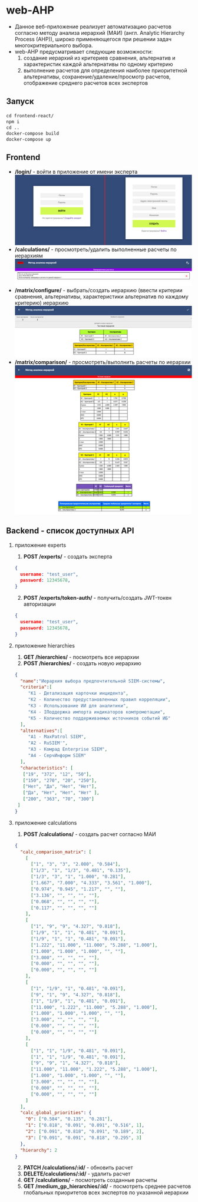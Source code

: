 # web-AHP
* Данное веб-приложение реализует автоматизацию расчетов согласно методу анализа иерархий (МАИ) (англ. Analytic Hierarchy Process (AHP)), широко применяющегося при решении задач многокритериального выбора.
* web-AHP предусматривает следующие возможности:
  1) создание иерархий из критериев сравнения, альтернатив и характеристик каждой альтернативы по одному критерию
  2) выполнение расчетов для определения наиболее приоритетной альтернативы, сохранение/удаление/просмотр расчетов, отображение среднего расчетов всех экспертов  

## Запуск
```
cd frontend-react/
npm i
cd ..
docker-compose build 
docker-compose up
```





## Frontend
  * **/login/** - войти в приложение от имени эксперта
    ![Image alt](https://github.com/dj-b00b/web-AHP/raw/master/pictures/PageLogin.png)
  * **/calculations/** - просмотреть/удалить выполненные расчеты по иерархиям
    ![Image alt](https://github.com/dj-b00b/web-AHP/raw/master/pictures/PageCalculations.png)
  * **/matrix/configure/** - выбрать/создать иерархию (ввести критерии сравнения, альтернативы, характеристики альтернатив по каждому критерию) иерархию
    ![Image alt](https://github.com/dj-b00b/web-AHP/raw/master/pictures/PageConfigMatrix.png)
  * **/matrix/comparison/** - просмотреть/выполнить расчеты по иерархии
    ![Image alt](https://github.com/dj-b00b/web-AHP/raw/master/pictures/PageMatrices.png)


## Backend - список доступных API
1) приложение experts
	1) **POST /experts/** - создать эксперта
 	```json
 	{
 	  username: "test_user",
 	  password: 12345678,
 	}
 	```
	2) **POST /experts/token-auth/** - получить/создать JWT-токен авторизации
 	```json
 	{
 	  username: "test_user",
 	  password: 12345678,
 	}
 	```
2) приложение hierarchies
	1) **GET /hierarchies/** - посмотреть все иерархии
	2) **POST /hierarchies/** - создать новую иерархию
 	```json
 	{
      "name":"Иерархия выбора предпочтительной SIEM-системы",
      "criteria":[
         "K1 - Детализация карточки инцидента",
         "K2 - Количество предустановленных правил корреляции",
         "K3 - Использование ИИ для аналитики",
         "K4 - IПоддержка импорта индикаторов компрометации",
         "K5 - Количество поддерживаемых источников событий ИБ"
      ],
      "alternatives":[
         "A1 - MaxPatrol SIEM",
         "A2 - RuSIEM'",
         "A3 - Комрад Enterprise SIEM",
         "A4 - СерчИнформ SIEM"
      ],
      "characteristics": [
   	   ["19", "372", "12", "50"],
   	   ["150", "270", "20", "250"],
   	   ["Нет", "Да", "Нет", "Нет"],
   	   ["Да", "Нет", "Нет", "Нет" ],
   	   ["200", "363", "70", "300"]
     ]
 	}
 	```

3) приложение calculations
	1) **POST /calculations/** - создать расчет согласно МАИ
 	```json
 	{
      "calc_comparison_matrix": [
        [
          ["1", "3", "3", "2.080", "0.584"],
          ["1/3", "1", "1/3", "0.481", "0.135"],
          ["1/3", "3", "1", "1.000", "0.281"],
          ["1.667", "7.000", "4.333", "3.561", "1.000"],
          ["0.974", "0.945", "1.217", "", ""],
          ["3.136", "", "", "", ""],
          ["0.068", "", "", "", ""],
          ["0.117", "", "", "", ""]
        ],
        [
          ["1", "9", "9", "4.327", "0.818"],
          ["1/9", "1", "1", "0.481", "0.091"],
          ["1/9", "1", "1", "0.481", "0.091"],
          ["1.222", "11.000", "11.000", "5.288", "1.000"],
          ["1.000", "1.000", "1.000", "", ""],
          ["3.000", "", "", "", ""],
          ["0.000", "", "", "", ""],
          ["0.000", "", "", "", ""]
        ],
        [
          ["1", "1/9", "1", "0.481", "0.091"],
          ["9", "1", "9", "4.327", "0.818"],
          ["1", "1/9", "1", "0.481", "0.091"],
          ["11.000", "1.222", "11.000", "5.288", "1.000"],
          ["1.000", "1.000", "1.000", "", ""],
          ["3.000", "", "", "", ""],
          ["0.000", "", "", "", ""],
          ["0.000", "", "", "", ""]
        ],
        [
          ["1", "1", "1/9", "0.481", "0.091"],
          ["1", "1", "1/9", "0.481", "0.091"],
          ["9", "9", "1", "4.327", "0.818"],
          ["11.000", "11.000", "1.222", "5.288", "1.000"],
          ["1.000", "1.000", "1.000", "", ""],
          ["3.000", "", "", "", ""],
          ["0.000", "", "", "", ""],
          ["0.000", "", "", "", ""]
        ]
      ],
      "calc_global_priorities": {
        "0": ["0.584", "0.135", "0.281"],
        "1": ["0.818", "0.091", "0.091", "0.516", 1],
        "2": ["0.091", "0.818", "0.091", "0.189", 2],
        "3": ["0.091", "0.091", "0.818", "0.295", 3]
      },
      "hierarchy": 2
   }
 	```
	2) **PATCH /calculations/:id/** - обновить расчет
	3) **DELETE/calculations/:id/** - удалить расчет
	4) **GET /calculations/** - посмотреть созданные расчеты
	5) **GET /medium_gp_hierarchies/:id/** - посмотреть среднее расчетов глобальных приоритетов всех экспертов по указанной иерархии
